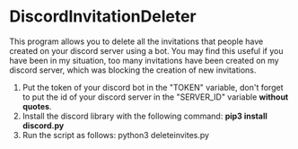 # DiscordInvitationDeleter
This program allows you to delete all the invitations that people have created on your discord server using a bot. You may find this useful if you have been in my situation, too many invitations have been created on my discord server, which was blocking the creation of new invitations.

1) Put the token of your discord bot in the "TOKEN" variable, don't forget to put the id of your discord server in the "SERVER_ID" variable **without quotes**.
2) Install the discord library with the following command: **pip3 install discord.py**
3) Run the script as follows: python3 deleteinvites.py
